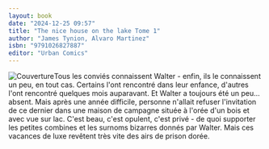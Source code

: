 ```yaml
---
layout: book
date: "2024-12-25 09:57"
title: "The nice house on the lake Tome 1"
author: "James Tynion, Alvaro Martinez"
isbn: "9791026827887"
editor: "Urban Comics"
---
```

![Couverture](/img/9791026827887.jpeg)Tous les conviés connaissent Walter - enfin, ils le connaissent un peu, en tout cas. Certains l'ont rencontré dans leur enfance, d'autres l'ont rencontré quelques mois auparavant. Et Walter a toujours été un peu... absent. Mais après une année difficile, personne n'allait refuser l'invitation de ce dernier dans une maison de campagne située à l'orée d'un bois et avec vue sur lac. C'est beau, c'est opulent, c'est privé - de quoi supporter les petites combines et les surnoms bizarres donnés par Walter. Mais ces vacances de luxe revêtent très vite des airs de prison dorée.